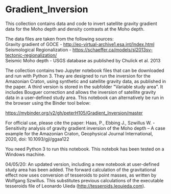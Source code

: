 # Gradient_Inversion

This collection contains data and code to invert satellite gravity gradient data for the Moho depth and density contrasts at the Moho depth.

The data files are taken from the following sources: \
Gravity gradient of GOCE - http://eo-virtual-archive1.esa.int/Index.html \
Seismological Regionalization - https://schaeffer.ca/models/sl2013sv-tectonic-regionalization/ \
Seismic Moho depth - USGS database as published by Chulick et al. 2013

The collection contains two Jupyter notebook files that can be downloaded and run with Python 3. They are designed to run the inversion for the Amazonian Craton, using synthetic and satellite gravity data, as published in the paper. 
A third version is stored in the subfolder "Variable study area". It includes Bouguer correction and allows the inversion of satellite gravity data in a user-defined study area. This notebook can alternatively be run in the browser using the Binder tool below:

https://mybinder.org/v2/gh/peterH105/Gradient_Inversion/master

For official use, please cite the paper: Haas, P., Ebbing J., Szwillus W. - Sensitivity analysis of gravity gradient inversion of the Moho depth – A case example for the Amazonian Craton, Geophysical Journal International, 2020, doi: 10.1093/gji/ggaa122

You need Python 3 to run this notebook. This notebok has been tested on a Windows machine.

04/05/20: An updated version, including a new notebook at user-defined study area has been added. The forward calculation of the gravitational effect now uses conversion of tesseroids to point masses, as written by Wolfgang Szwillus. This substitutes previous calculations of the executable tesseroids file of Leonardo Uieda (http://tesseroids.leouieda.com).

